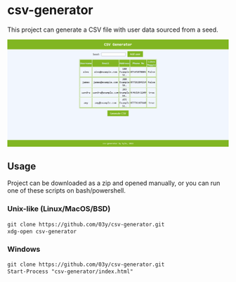 # csv-generator
This project can generate a CSV file with user data sourced from a seed.

![screenshot](screenshot.png?raw=true "Screenshot")

## Usage
Project can be downloaded as a zip and opened manually, or you can run one of these scripts on bash/powershell.
### Unix-like (Linux/MacOS/BSD)
```
git clone https://github.com/03y/csv-generator.git
xdg-open csv-generator
```
### Windows
```
git clone https://github.com/03y/csv-generator.git
Start-Process "csv-generator/index.html"
```

<!-- ## Testing
There are cypress test runs included, which ensure that the project is working. To run these follow the instructions below. You will need to have nodejs and npm installed.
```
npm install cypress
npm install cypress-file-upload
npx cypress run -r spec # for terminal
npx cypress open # for gui
``` -->
